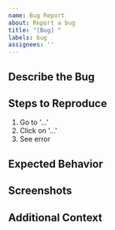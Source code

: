 ```yaml
---
name: Bug Report
about: Report a bug 
title: "[Bug] "
labels: bug
assignees: ''
---
```

## Describe the Bug
<!-- A clear and concise description of the bug -->

## Steps to Reproduce
1. Go to '...'
2. Click on '...'
3. See error

## Expected Behavior
<!-- What did you expect to happen? -->

## Screenshots
<!-- If applicable, add screenshots -->

## Additional Context
<!-- Any other context or logs -->
